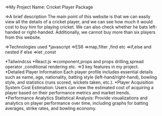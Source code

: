 =>My Project Name:
  Cricket Player Package

=>A brief description
  The main point of this website is that we can easily view all the details of a cricket player, and we can see how much it would cost to buy him for playing cricket. We can also check whether he bats left-handed or right-handed. Additionally, we cannot buy more than six players from this website.

=>Technologies used
  *javascript
   =>ES6
   =>map,filter ,find etc 
   =>if,else and nested if else 
   =>let ,const 

 *Tailwindcss
 *React.js
  =>component,props and props drilling,spread operator ,conditional rendering etc.
=>3 key features in my project.
  *Detailed Player Information
    Each player profile includes essential details such as name, age, nationality, batting style (left-hand/right-hand), bowling style, and statistics (runs scored, wickets taken, etc.).
  *Player Acquisition System
    Cost Estimation: Users can view the estimated cost of acquiring a player based on their performance metrics and market trends.
   *Performance Analytics 
     Statistical Analysis: Provide visualizations and analytics on player performance over time, including graphs for batting averages, strike rates, and bowling economy.
